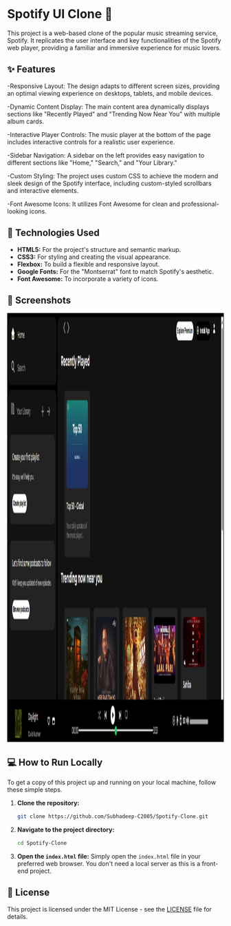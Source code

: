 # Spotify UI Clone 🎵

This project is a web-based clone of the popular music streaming service, Spotify. It replicates the user interface and key functionalities of the Spotify web player, providing a familiar and immersive experience for music lovers.
## ✨ Features

-Responsive Layout: The design adapts to different screen sizes, providing an optimal viewing experience on desktops, tablets, and mobile devices.

-Dynamic Content Display: The main content area dynamically displays sections like "Recently Played" and "Trending Now Near You" with multiple album cards.

-Interactive Player Controls: The music player at the bottom of the page includes interactive controls for a realistic user experience.

-Sidebar Navigation: A sidebar on the left provides easy navigation to different sections like "Home," "Search," and "Your Library."

-Custom Styling: The project uses custom CSS to achieve the modern and sleek design of the Spotify interface, including custom-styled scrollbars and interactive elements.

-Font Awesome Icons: It utilizes Font Awesome for clean and professional-looking icons.
## 🚀 Technologies Used

  - **HTML5:** For the project's structure and semantic markup.
  - **CSS3:** For styling and creating the visual appearance.
  - **Flexbox:** To build a flexible and responsive layout.
  - **Google Fonts:** For the "Montserrat" font to match Spotify's aesthetic.
  - **Font Awesome:** To incorporate a variety of icons.

## 📸 Screenshots

<img width="1902" height="997" alt="image" src="./assets/Spotify-cloneSS.png" />


## 💻 How to Run Locally

To get a copy of this project up and running on your local machine, follow these simple steps.

1.  **Clone the repository:**

    ```bash
    git clone https://github.com/Subhadeep-C2005/Spotify-Clone.git
    ```

2.  **Navigate to the project directory:**

    ```bash
    cd Spotify-Clone
    ```

3.  **Open the `index.html` file:**
    Simply open the `index.html` file in your preferred web browser. You don't need a local server as this is a front-end project.

## 📝 License

This project is licensed under the MIT License - see the [LICENSE](https://www.google.com/search?q=LICENSE) file for details.
